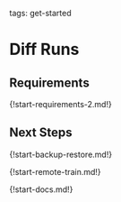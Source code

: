 tags: get-started

# Diff Runs

## Requirements

{!start-requirements-2.md!}

## Next Steps

{!start-backup-restore.md!}

{!start-remote-train.md!}

{!start-docs.md!}
